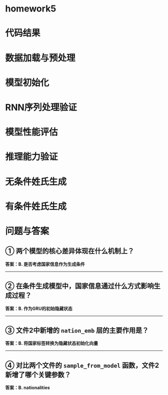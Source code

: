 # homework5
# 代码结果
# 数据加载与预处理
# 模型初始化
# RNN序列处理验证
# 模型性能评估
# 推理能力验证
# 无条件姓氏生成
# 有条件姓氏生成


# 问题与答案

## ① 两个模型的核心差异体现在什么机制上？
**答案：B. 是否考虑国家信息作为生成条件**

---

## ② 在条件生成模型中，国家信息通过什么方式影响生成过程？
**答案：B. 作为GRU的初始隐藏状态**

---

## ③ 文件2中新增的 `nation_emb` 层的主要作用是？
**答案：B. 将国家标签转换为隐藏状态初始化向量**


---

## ④ 对比两个文件的 `sample_from_model` 函数，文件2新增了哪个关键参数？
**答案：B. nationalities**
